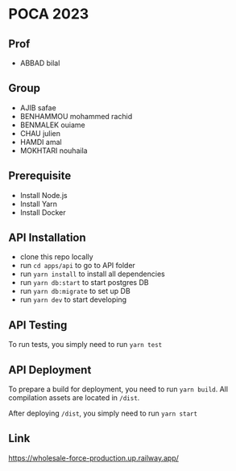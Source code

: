 # POCA 2023

## Prof

- ABBAD bilal

## Group

- AJIB safae
- BENHAMMOU mohammed rachid
- BENMALEK ouiame
- CHAU julien
- HAMDI amal
- MOKHTARI nouhaila

## Prerequisite

- Install Node.js
- Install Yarn
- Install Docker

## API Installation

- clone this repo locally
- run `cd apps/api` to go to API folder
- run `yarn install` to install all dependencies
- run `yarn db:start` to start postgres DB
- run `yarn db:migrate` to set up DB
- run `yarn dev` to start developing

## API Testing

To run tests, you simply need to run `yarn test`

## API Deployment

To prepare a build for deployment, you need to run `yarn build`.
All compilation assets are located in `/dist`.

After deploying `/dist`, you simply need to run `yarn start`

## Link

https://wholesale-force-production.up.railway.app/
